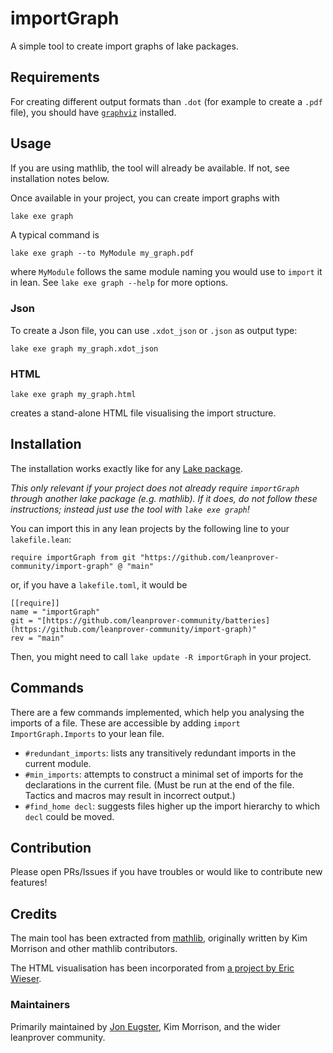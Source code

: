# importGraph

A simple tool to create import graphs of lake packages.


## Requirements

For creating different output formats than `.dot` (for example to create a `.pdf` file), you should have [`graphviz`](https://graphviz.org/) installed.

## Usage

If you are using mathlib, the tool will already be available. If not, see installation notes below.

Once available in your project, you can create import graphs with

```bash
lake exe graph
```

A typical command is

```
lake exe graph --to MyModule my_graph.pdf
```
where `MyModule` follows the same module naming you would use to `import` it in lean. See `lake exe graph --help` for more options.

### Json

To create a Json file, you can use `.xdot_json` or `.json` as output type:

```
lake exe graph my_graph.xdot_json
```

### HTML

```
lake exe graph my_graph.html
```

creates a stand-alone HTML file visualising the import structure.

## Installation

The installation works exactly like for any [Lake package](https://reservoir.lean-lang.org/).

*This only relevant if your project does not already require `importGraph` through another lake package (e.g. mathlib). If it does, do not follow these instructions; instead just use the tool with `lake exe graph`!*

You can import this in any lean projects by the following line to your `lakefile.lean`:

```lean
require importGraph from git "https://github.com/leanprover-community/import-graph" @ "main"
```

or, if you have a `lakefile.toml`, it would be

```
[[require]]
name = "importGraph"
git = "[https://github.com/leanprover-community/batteries](https://github.com/leanprover-community/import-graph)"
rev = "main"
```

Then, you might need to call `lake update -R importGraph` in your project.

## Commands

There are a few commands implemented, which help you analysing the imports of a file. These are accessible by adding `import ImportGraph.Imports` to your lean file.

* `#redundant_imports`: lists any transitively redundant imports in the current module.
* `#min_imports`: attempts to construct a minimal set of imports for the declarations
  in the current file.
  (Must be run at the end of the file. Tactics and macros may result in incorrect output.)
* `#find_home decl`: suggests files higher up the import hierarchy to which `decl` could be moved.

## Contribution

Please open PRs/Issues if you have troubles or would like to contribute new features!

## Credits

The main tool has been extracted from [mathlib](https://github.com/leanprover-community/mathlib4),
originally written by Kim Morrison and other mathlib contributors.

The HTML visualisation has been incorporated from
[a project by Eric Wieser](https://github.com/eric-wieser/mathlib-import-graph).

### Maintainers

Primarily maintained by [Jon Eugster](https://leanprover.zulipchat.com/#narrow/dm/385895-Jon-Eugster), Kim Morrison, and the wider leanprover community.
